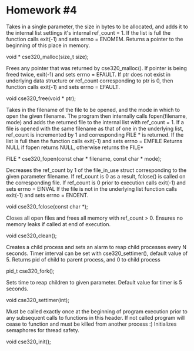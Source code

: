 # Homework #4


Takes in a single parameter, the size in bytes to be allocated, and adds it to the internal list
settings it's internal ref_count = 1.
If the list is full the function calls exit(-1) and sets errno = ENOMEM.
Returns a pointer to the beginning of this place in memory.

void * 	cse320_malloc(size_t size);

Frees any pointer that was returned by cse320_malloc().
If pointer is being freed twice, exit(-1) and sets errno = EFAULT.
If ptr does not exist in underlying data structure or ref_count corresponding to ptr
is 0, then function calls exit(-1) and sets errno = EFAULT.

void 	cse320_free(void * ptr);	

Takes in the filename of the file to be opened, and the mode in which to open the given filename.
The program then internally calls fopen(filename, mode) and adds the returned file to the internal list with ref_count = 1.
If a file is opened with the same filename as that of one in the underlying list, ref_count is incremented by 1 and corresponding
FILE * is returned.
If the list is full then the function calls exit(-1) and sets errno = EMFILE
Returns NULL if fopen returns NULL, otherwise returns the FILE*

FILE * 	cse320_fopen(const char * filename, const char * mode);

Decreases the ref_count by 1 of the file_in_use struct corresponding to the given parameter filename.
If ref_count is 0 as a result, fclose() is called on the corresponding file.
If ref_count is 0 prior to execution calls exit(-1) and sets errno = EINVAL
If the file is not in the underlying list function calls exit(-1) and sets errno = ENOENT.

void 	cse320_fclose(const char *);

Closes all open files and frees all memory with ref_count > 0.
Ensures no memory leaks if called at end of execution.

void	cse320_clean();

Creates a child process and sets an alarm to reap child processes every N seconds.
Timer interval can be set with cse320_settimer(), default value of 5.
Returns pid of child to parent process, and 0 to child process

pid_t	cse320_fork();

Sets time to reap children to given parameter.
Default value for timer is 5 seconds.

void	cse320_settimer(int);

Must be called exactly once at the beginning of program execution prior to any subsequent
calls to functions in this header. If not called program will cease to 
function and must be killed from another process :)
Initializes semaphores for thread safety.

void	cse320_init();
